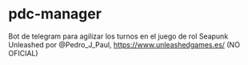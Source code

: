 # pdc-manager
Bot de telegram para agilizar los turnos en el juego de rol Seapunk Unleashed por @Pedro_J_Paul, https://www.unleashedgames.es/
(NO OFICIAL)
